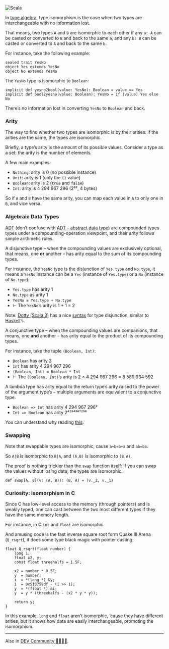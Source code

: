 ![Scala](//cacilhas.info/img/scala.png)

In [type algebra](https://kseo.github.io/posts/2016-12-25-type-isomorphism.html), type isomorphism is the case when two types are interchangeable with no information lost.

That means, two types `A` and `B` are isomorphic to each other if any `a: A` can be casted or converted to `B` and back to the same `a`, and any `b: B` can be casted or converted to `A` and back to the same `b`.

For instance, take the following example:

    sealed trait YesNo
    object Yes extends YesNo
    object No extends YesNo

The `YesNo` type is isomorphic to `Boolean`:

    implicit def yesno2bool(value: YesNo): Boolean = value == Yes
    implicit def bool2yesno(value: Boolean): YesNo = if (value) Yes else No

There’s no information lost in converting `YesNo` to `Boolean` and back.

### Arity

The way to find whether two types are isomorphic is by their arities: if the arities are the same, the types are isomorphic.

Briefly, a type’s arity is the amount of its possible values. Consider a type as a set: the arity is the number of elements.

A few main examples:

*   `Nothing`: arity is 0 (no possible instance)
*   `Unit`: arity is 1 (only the `()` value)
*   `Boolean`: arity is 2 (`true` and `false`)
*   `Int`: arity is 4 294 967 296 (2³², 4 bytes)

So if `A` and `B` have the same arity, you can map each value in `A` to only one in `B`, and vice versa.

### Algebraic Data Types

[ADT](https://wiki.haskell.org/Algebraic_data_type) (don’t confuse with [ADT – abstract data type](https://www.geeksforgeeks.org/abstract-data-types/)) are compounded types types under a compounding-operation viewpoint, and their arity follows simple arithmetic rules.

A disjunctive type – when the compounding values are exclusively optional, that means, one **or** another – has arity equal to the sum of its compounding types.

For instance, the `YesNo` type is the disjunction of `Yes.type` and `No.type`, it means a `YesNo` instance can be a `Yes` (instance of `Yes.type`) or a `No` (instance of `No.type`):

*   `Yes.type` has arity 1
*   `No.type` as arity 1
*   `YesNo ≡ Yes.type + No.type`
*   ⊢ The `YesNo`’s arity is 1 + 1 = 2

Note: [Dotty (Scala 3)](https://dotty.epfl.ch/) has a nice [syntax](https://dotty.epfl.ch/docs/reference/new-types/union-types.html) for type disjunction, similar to [Haskell](https://www.schoolofhaskell.com/school/to-infinity-and-beyond/pick-of-the-week/sum-types)’s.

A conjunctive type – when the compounding values are companions, that means, one **and** another – has arity equal to the product of its compounding types.

For instance, take the tuple `(Boolean, Int)`:

*   `Boolean` has arity 2
*   `Int` has arity 4 294 967 296
*   `(Boolean, Int) ≡ Boolean * Int`
*   ⊢ The `(Boolean, Int)`’s arity is 2 × 4 294 967 296 = 8 589 934 592

A lambda type has arity equal to the return type’s arity raised to the power of the argument type’s – multiple arguments are equivalent to a conjunctive type.

*   `Boolean => Int` has arity 4 294 967 296²
*   `Int => Boolean` has arity 2⁴²⁹⁴⁹⁶⁷²⁹⁶

You can understand why reading [this](https://codewords.recurse.com/issues/three/algebra-and-calculus-of-algebraic-data-types#fn:answer).

### Swapping

Note that swappable types are isomorphic, cause `a+b=b+a` and `ab=ba`.

So `A|B` is isomorphic to `B|A`, and `(A,B)` is isomorphic to `(B,A)`.

The proof is nothing trickier than the `swap` function itself: if you can swap the values without losing data, the types are isomorphic.

    def swap[A, B](v: (A, B)): (B, A) = (v._2, v._1)

### Curiosity: isomorphism in C

Since C has low-level access to the memory (through pointers) and is weakly typed, one can cast between the two most different types if they have the same memory length.

For instance, in C `int` and `float` are isomorphic.

And amusing code is the fast inverse square root form Quake Ⅲ Arena (`Q_rsqrt`), it does some type black magic with pointer casting:

    float Q_rsqrt(float number) {
        long i;
        float x2, y;
        const float threehalfs = 1.5F;
    
        x2 = number * 0.5F;
        y  = number;
        i  = *(long *) &y;
        i  = 0x5f3759df - (i >> 1);
        y  = *(float *) &i;
        y  = y * (threehalfs - (x2 * y * y));
    
        return y;
    }

In this example, `long` and `float` aren’t isomorphic, ’cause they have different arities, but it shows how data are easily interchangeable, promoting the isomorphism.

* * *

Also in [DEV Community 👩‍💻👨‍💻](https://dev.to/cacilhas/type-isomorphism-3bp9).